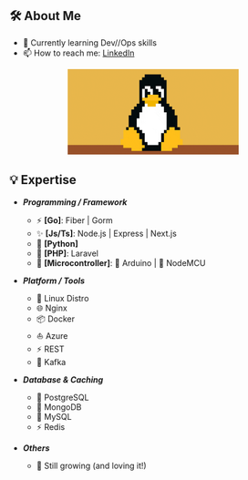 ## 🛠️ About Me
<!-- [![LinkedIn](https://img.shields.io/badge/LinkedIn-blue?logo=linkedin&logoColor=white)](https://www.linkedin.com/in/peerapon-phokum/) -->
- 🌱 Currently learning Dev//Ops skills  
- 📫 How to reach me: [LinkedIn](https://www.linkedin.com/in/peerapon-phokum/)

<p align="center">
  <img src="./asset/tux.gif" width="300" />
</p>

## 💡 Expertise

- **_Programming / Framework_**

  - ⚡ **[Go]**: Fiber | Gorm 
  - ✨ **[Js/Ts]**: Node.js | Express | Next.js  
  - 🐍 **[Python]**  
  - 🐘 **[PHP]**: Laravel  
  - 🤖 **[Microcontroller]**: 🔌 Arduino | 📶 NodeMCU  

- **_Platform / Tools_**

  - 🐧 Linux Distro  
  - 🌐 Nginx  
  - 📦 Docker  
  - ⛵ Azure  
  - ⚡ REST 
  - 🔄 Kafka  

- **_Database & Caching_**

  - 🐘 PostgreSQL  
  - 🍃 MongoDB  
  - 🐬 MySQL  
  - ⚡ Redis  

- **_Others_**

  - 🫡 Still growing (and loving it!)

